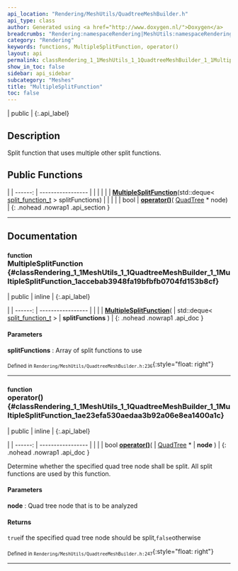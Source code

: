 ```yaml
---
api_location: "Rendering/MeshUtils/QuadtreeMeshBuilder.h"
api_type: class
author: Generated using <a href="http://www.doxygen.nl/">Doxygen</a>
breadcrumbs: "Rendering:namespaceRendering|MeshUtils:namespaceRendering_1_1MeshUtils|QuadtreeMeshBuilder:classRendering_1_1MeshUtils_1_1QuadtreeMeshBuilder"
category: "Rendering"
keywords: functions, MultipleSplitFunction, operator()
layout: api
permalink: classRendering_1_1MeshUtils_1_1QuadtreeMeshBuilder_1_1MultipleSplitFunction
show_in_toc: false
sidebar: api_sidebar
subcategory: "Meshes"
title: "MultipleSplitFunction"
toc: false
---
```


| public |
{:.api_label}

## Description

Split function that uses multiple other split functions.



## Public Functions

|
| ------: | ----------------- |
|  | |
|  | **[MultipleSplitFunction](#classRendering_1_1MeshUtils_1_1QuadtreeMeshBuilder_1_1MultipleSplitFunction_1accebab3948fa19bfbfb0704fd153b8cf)**(std::deque< [split_function_t](classRendering_1_1MeshUtils_1_1QuadtreeMeshBuilder#classRendering_1_1MeshUtils_1_1QuadtreeMeshBuilder_1ae89220f539a0406ae25968e7eae1b433) > splitFunctions) |
|  | |
| bool | **[operator()](#classRendering_1_1MeshUtils_1_1QuadtreeMeshBuilder_1_1MultipleSplitFunction_1ae23efa530aedaa3b92a06e8ea1400a1c)**( [QuadTree](classRendering_1_1MeshUtils_1_1QuadtreeMeshBuilder_1_1QuadTree) * node) |
{: .nohead .nowrap1 .api_section }


-------------------------------------------------------------------

## Documentation

### <small>function</small><br/> MultipleSplitFunction {#classRendering_1_1MeshUtils_1_1QuadtreeMeshBuilder_1_1MultipleSplitFunction_1accebab3948fa19bfbfb0704fd153b8cf}

| public | inline |
{:.api_label}

|
| ------: | ----------------- |
|  |
|  **[MultipleSplitFunction](#classRendering_1_1MeshUtils_1_1QuadtreeMeshBuilder_1_1MultipleSplitFunction_1accebab3948fa19bfbfb0704fd153b8cf)**( | std::deque< [split_function_t](classRendering_1_1MeshUtils_1_1QuadtreeMeshBuilder#classRendering_1_1MeshUtils_1_1QuadtreeMeshBuilder_1ae89220f539a0406ae25968e7eae1b433) > | **splitFunctions** ) |
{: .nohead .nowrap1 .api_doc }




#### Parameters
**splitFunctions**
:  Array of split functions to use







<sub>Defined in `Rendering/MeshUtils/QuadtreeMeshBuilder.h:236`</sub>{:style="float: right"}

-------------------------------------------------------------------

### <small>function</small><br/> operator() {#classRendering_1_1MeshUtils_1_1QuadtreeMeshBuilder_1_1MultipleSplitFunction_1ae23efa530aedaa3b92a06e8ea1400a1c}

| public | inline |
{:.api_label}

|
| ------: | ----------------- |
|  |
| bool **[operator()](#classRendering_1_1MeshUtils_1_1QuadtreeMeshBuilder_1_1MultipleSplitFunction_1ae23efa530aedaa3b92a06e8ea1400a1c)**( |  [QuadTree](classRendering_1_1MeshUtils_1_1QuadtreeMeshBuilder_1_1QuadTree) * | **node** ) |
{: .nohead .nowrap1 .api_doc }



Determine whether the specified quad tree node shall be split. All split functions are used by this function.


#### Parameters
**node**
:  Quad tree node that is to be analyzed




#### Returns
`true`if the specified quad tree node should be split,`false`otherwise





<sub>Defined in `Rendering/MeshUtils/QuadtreeMeshBuilder.h:247`</sub>{:style="float: right"}

-------------------------------------------------------------------

